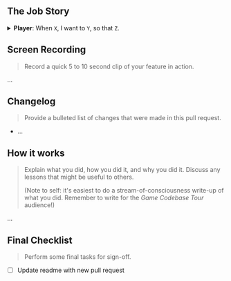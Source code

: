 ## The Job Story

<details>
<summary>
<strong>Player</strong>: When <code>X</code>, I want to <code>Y</code>, so that <code>Z</code>.
</summary>

### Notion

> Provide a link to the Notion block corresponding to this job story.
>
> (Sorry folks, these blocks are internal to my Notion workspace!)

> *(link goes here)*

### Deliberate Practice

> Write down one skill that you'd like to improve in this pull request.
>
> **Examples**: Knowledge of a package. A sub-skill, such as creating particle effects. Putting in more hours (effort). Working more efficiently. Time estimation.

> *I want to...*

### Development Checklist

> Run through the following steps to complete your work.

* [ ] **Product requirements and game design**. Flesh these out in the corresponding Notion block. Make sure to consider:
    * [ ] **Model**. What is the user story? (See above.)
    * [ ] **Action**. How does the player perform actions? What inputs are needed?
    * [ ] **Rules**. The underlying mechanics.
    * [ ] **Feedback**. The sensory feedback presented to the player.
* [ ] **First draft**. Implement a working first pass at the problem. Try to think in modules: modify prefabs instead of the entire scene.
* [ ] **Final draft**. Once done, perform a general review of `Files changed` and revise anything that needs to be cleaned up.

### Quality Assurance Checklist

> Ensure that your work adheres to the following principles.

* [ ] **Modular**. Are you touching the scene file? If so, can you limit your changes to prefab files instead?
* [ ] **Editable**. Has any configuration been moved into ScriptableObjects, so that modified values persist even after exiting Play mode?
* [ ] **Debuggable**. Do you have debug views for the prefabs/systems that you are creating?
* [ ] **Learnable**. Consider how the player will learn what you implement in this pull request. Are the affordances appropriately communicated with signifiers?

</details>

## Screen Recording

> Record a quick 5 to 10 second clip of your feature in action.

...

## Changelog

> Provide a bulleted list of changes that were made in this pull request.

* ...

## How it works

> Explain what you did, how you did it, and why you did it. Discuss any lessons that might be useful to others.
>
> (Note to self: it's easiest to do a stream-of-consciousness write-up of what you did. Remember to write for the *Game Codebase Tour* audience!)

...

## Final Checklist

> Perform some final tasks for sign-off. 

* [ ] Update readme with new pull request
